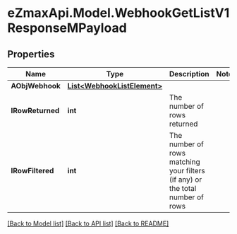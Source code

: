 
# eZmaxApi.Model.WebhookGetListV1ResponseMPayload

## Properties

Name | Type | Description | Notes
------------ | ------------- | ------------- | -------------
**AObjWebhook** | [**List&lt;WebhookListElement&gt;**](WebhookListElement.md) |  | 
**IRowReturned** | **int** | The number of rows returned | 
**IRowFiltered** | **int** | The number of rows matching your filters (if any) or the total number of rows | 

[[Back to Model list]](../README.md#documentation-for-models)
[[Back to API list]](../README.md#documentation-for-api-endpoints)
[[Back to README]](../README.md)

